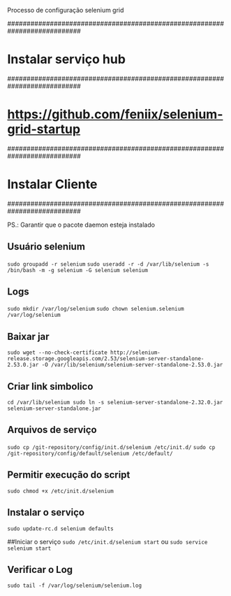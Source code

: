 Processo de configuração selenium grid

###########################################################################
# Instalar serviço hub                                                    #
###########################################################################

# https://github.com/feniix/selenium-grid-startup

###########################################################################
# Instalar Cliente                                                        #
###########################################################################

PS.: Garantir que o pacote daemon esteja instalado

## Usuário selenium
`sudo groupadd -r selenium`
`sudo useradd -r -d /var/lib/selenium -s /bin/bash -m -g selenium -G selenium selenium`

## Logs
`sudo mkdir /var/log/selenium`
`sudo chown selenium.selenium /var/log/selenium`

## Baixar jar
`sudo wget --no-check-certificate http://selenium-release.storage.googleapis.com/2.53/selenium-server-standalone-2.53.0.jar -O /var/lib/selenium/selenium-server-standalone-2.53.0.jar`

## Criar link simbolico
`cd /var/lib/selenium
sudo ln -s selenium-server-standalone-2.32.0.jar selenium-server-standalone.jar`

## Arquivos de serviço
`sudo cp /git-repository/config/init.d/selenium /etc/init.d/`
`sudo cp /git-repository/config/default/selenium /etc/default/`

## Permitir execução do script
`sudo chmod +x /etc/init.d/selenium`

## Instalar o serviço
`sudo update-rc.d selenium defaults`

##Iniciar o serviço
`sudo /etc/init.d/selenium start`
ou
`sudo service selenium start`

## Verificar o Log
`sudo tail -f /var/log/selenium/selenium.log`